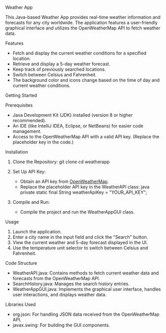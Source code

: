 Weather App

This Java-based Weather App provides real-time weather information and forecasts for any city worldwide. The application features a user-friendly graphical interface and utilizes the OpenWeatherMap API to fetch weather data.

Features

-  Fetch and display the current weather conditions for a specified location.
-  Retrieve and display a 5-day weather forecast.
-  Keep track of previously searched locations.
-  Switch between Celsius and Fahrenheit.
-  The background color and icons change based on the time of day and current weather conditions.

 Getting Started

 Prerequisites

- Java Development Kit (JDK) installed (version 8 or higher recommended).
- An IDE (like IntelliJ IDEA, Eclipse, or NetBeans) for easier code management.
- Access to the OpenWeatherMap API with a valid API key. (Replace the placeholder key in the code.)

 Installation

1. Clone the Repository:
   git clone <repository-url>
   cd weatherapp
   

2. Set Up API Key:
   - Obtain an API key from [OpenWeatherMap](https://openweathermap.org/api).
   - Replace the placeholder API key in the WeatherAPI class:
     java
     private static final String weatherApiKey = "YOUR_API_KEY";
     

3. Compile and Run:
   - Compile the project and run the WeatherAppGUI class.

 Usage

1. Launch the application.
2. Enter a city name in the input field and click the "Search" button.
3. View the current weather and 5-day forecast displayed in the UI.
4. Use the temperature unit selector to switch between Celsius and Fahrenheit.

 Code Structure

- WeatherAPI.java: Contains methods to fetch current weather data and forecasts from the OpenWeatherMap API.
- SearchHistory.java: Manages the search history entries.
- WeatherAppGUI.java: Implements the graphical user interface, handles user interactions, and displays weather data.

 Libraries Used

- org.json: For handling JSON data received from the OpenWeatherMap API.
- javax.swing: For building the GUI components.

